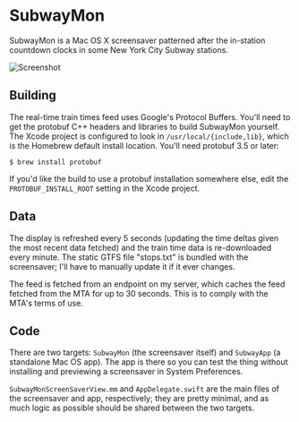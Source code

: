 # SubwayMon

SubwayMon is a Mac OS X screensaver patterned after the in-station countdown
clocks in some New York City Subway stations.

![Screenshot](http://i.imgur.com/BMA0tWa.png "Arrivals at Grand Central")

## Building

The real-time train times feed uses Google's Protocol Buffers. You'll need to
get the protobuf C++ headers and libraries to build SubwayMon yourself. The
Xcode project is configured to look in `/usr/local/{include,lib}`, which is the
Homebrew default install location. You'll need protobuf 3.5 or later:

    $ brew install protobuf

If you'd like the build to use a protobuf installation somewhere else, edit the
`PROTOBUF_INSTALL_ROOT` setting in the Xcode project.


## Data

The display is refreshed every 5 seconds (updating the time deltas given the
most recent data fetched) and the train time data is re-downloaded every
minute. The static GTFS file "stops.txt" is bundled with the screensaver; I'll
have to manually update it if it ever changes.

The feed is fetched from an endpoint on my server, which caches the feed fetched
from the MTA for up to 30 seconds. This is to comply with the MTA's terms of use.


## Code

There are two targets: `SubwayMon` (the screensaver itself) and `SubwayApp` (a
standalone Mac OS app). The app is there so you can test the thing without
installing and previewing a screensaver in System Preferences.

`SubwayMonScreenSaverView.mm` and `AppDelegate.swift` are the main files of the
screensaver and app, respectively; they are pretty minimal, and as much logic
as possible should be shared between the two targets.
